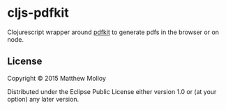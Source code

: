 # cljs-pdfkit

Clojurescript wrapper around [pdfkit](http://pdfkit.org/) to generate pdfs in the browser or on node.

## License

Copyright © 2015 Matthew Molloy

Distributed under the Eclipse Public License either version 1.0 or (at your option) any later version.
